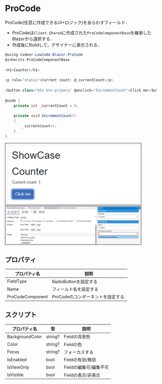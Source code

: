 # ProCode

ProCode(任意に作成できるUI+ロジック)をあらわすフィールド．

- ProCodeは`Client.Shared`に作成された`ProCodeComponentBase`を継承したBlazorから選択する．
- 作成後にBuildして，デザイナーに表示される．

```csharp
@using Codeer.LowCode.Blazor.ProCode
@inherits ProCodeComponentBase

<h1>Counter</h1>

<p role="status">Current count: @_currentCount</p>

<button class="btn btn-primary" @onclick="IncrementCount">Click me</button>

@code {
    private int _currentCount = 0;

    private void IncrementCount()
    {
        _currentCount++;
    }
}
```

<img src="images/ProCode表示.png" width="450" alt="ProCode表示" title="ProCode表示" style="border: 1px solid;">

<img src="./images/ProCode設定.png" width="450" alt="ProCode設定" title="ProCode設定" style="border: 1px solid;" >

## プロパティ

| プロパティ名           | 説明                    |
|------------------|-----------------------| 
| FieldType        | RadioButtonを設定する      |
| Name             | フィールド名を設定する           |
| ProCodeComponent | ProCodeのコンポーネントを設定する. |



## スクリプト
| プロパティ名          | 型       | 説明             |
|-----------------|---------|----------------|
| BackgroundColor | string? | Fieldの背景色      | 
| Color           | string? | Fieldの色        |
| Focus           | string? | フォーカスする        |
| IsEnabled       | bool    | Fieldの有効/無効    |
| IsViewOnly      | bool    | Fieldの編集可/編集不可 |
| IsVisible       | bool    | Fieldの表示/非表示   |
